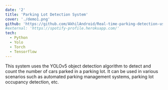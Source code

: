 ```yaml
---
date: '2'
title: 'Parking Lot Detection System'
cover: './demo1.png'
github: 'https://github.com/AkhilAndroid/Real-time-parking-detection-using-machine-learning'
#external: 'https://spotify-profile.herokuapp.com/'
tech:
  - Python
  - Yolo
  - Torch
  - Tensorflow
---
```


This system uses the YOLOv5 object detection algorithm to detect and count the number of cars parked in a parking lot. It can be used in various scenarios such as automated parking management systems, parking lot occupancy detection, etc.
